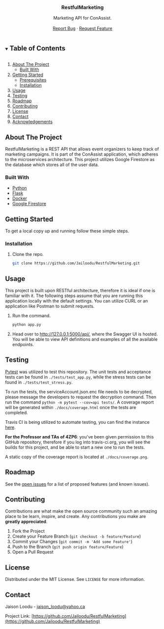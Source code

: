 <p align="center">

  <h3 align="center">RestfulMarketing</h3>

  <p align="center">
    Marketing API for ConAssist.
    <br />
    <br />
    <a href="https://github.com/Jailoodu/RestfulMarketing/issues">Report Bug</a>
    ·
    <a href="https://github.com/Jailoodu/RestfulMarketing/issues">Request Feature</a>
  </p>
</p>

<!-- TABLE OF CONTENTS -->
<details open="open">
  <summary><h2 style="display: inline-block">Table of Contents</h2></summary>
  <ol>
    <li>
      <a href="#about-the-project">About The Project</a>
      <ul>
        <li><a href="#built-with">Built With</a></li>
      </ul>
    </li>
    <li>
      <a href="#getting-started">Getting Started</a>
      <ul>
        <li><a href="#prerequisites">Prerequisites</a></li>
        <li><a href="#installation">Installation</a></li>
      </ul>
    </li>
    <li><a href="#usage">Usage</a></li>
    <li><a href="#testing">Testing</a></li>
    <li><a href="#roadmap">Roadmap</a></li>
    <li><a href="#contributing">Contributing</a></li>
    <li><a href="#license">License</a></li>
    <li><a href="#contact">Contact</a></li>
    <li><a href="#acknowledgements">Acknowledgements</a></li>
  </ol>
</details>



<!-- ABOUT THE PROJECT -->
## About The Project

RestfulMarketing is a REST API that allows event organizers to keep track of marketing campaigns. It is part of the ConAssist application, which adheres to the microservices architecture. This project utilizes Google Firestore as the database which stores all of the user data.


### Built With

* [Python]()
* [Flask]()
* [Docker]()
* [Google Firestore]()


<!-- GETTING STARTED -->
## Getting Started

To get a local copy up and running follow these simple steps.

### Installation

1. Clone the repo.
   ```sh
   git clone https://github.com/Jailoodu/RestfulMarketing.git
   ```

<!-- USAGE EXAMPLES -->
## Usage

This project is built upon RESTful architecture, therefore it is ideal if one is familiar with it. The following steps assume that you are running this application locally with the default settings. You can utilize CURL or an application like Postman to submit requests.

1. Run the command.
   ```sh
   python app.py
   ```

2. Head over to http://127.0.0.1:5000/api/, where the Swagger UI is hosted. You will be able to view API definitions and examples of all the available endpoints.

## Testing

[Pytest](https://docs.pytest.org/en/stable/) was utilized to test this repository. The unit tests and acceptance tests can be found in `./tests/test_app.py`, while the 
stress tests can be found in `./tests/test_stress.py`. 

To run the tests, the serviceAccount.json.enc file needs to be decrypted, please message the developers to request the decryption command. Then run the command `python -m pytest --cov=api tests/`. A coverage report will be generated within `./docs/coverage.html` once the tests are completed.

Travis CI is being utilized to automate testing, you can find the instance [here](https://travis-ci.org/github/Jailoodu/RestfulMarketing).

**For the Professor and TAs of 4ZP6**: you've been given permission to this GitHub repository, therefore if you log into travis-ci.org, you will see the builds for this project, and be able to start a new one to run the tests. 

A static copy of the coverage report is located at `./docs/coverage.png`.


<!-- ROADMAP -->
## Roadmap

See the [open issues](https://github.com/Jailoodu/RestfulMarketing/issues) for a list of proposed features (and known issues).



<!-- CONTRIBUTING -->
## Contributing

Contributions are what make the open source community such an amazing place to be learn, inspire, and create. Any contributions you make are **greatly appreciated**.

1. Fork the Project
2. Create your Feature Branch (`git checkout -b feature/Feature`)
3. Commit your Changes (`git commit -m 'Add some Feature'`)
4. Push to the Branch (`git push origin feature/Feature`)
5. Open a Pull Request



<!-- LICENSE -->
## License

Distributed under the MIT License. See `LICENSE` for more information.



<!-- CONTACT -->
## Contact

Jaison Loodu - jaison_loodu@yahoo.ca

Project Link: [https://github.com/Jailoodu/RestfulMarketing](https://github.com/Jailoodu/RestfulMarketing)





<!-- MARKDOWN LINKS & IMAGES -->
<!-- https://www.markdownguide.org/basic-syntax/#reference-style-links -->
[contributors-shield]: https://img.shields.io/github/contributors/github_username/repo.svg?style=for-the-badge
[contributors-url]: https://github.com/github_username/repo/graphs/contributors
[forks-shield]: https://img.shields.io/github/forks/github_username/repo.svg?style=for-the-badge
[forks-url]: https://github.com/github_username/repo/network/members
[stars-shield]: https://img.shields.io/github/stars/github_username/repo.svg?style=for-the-badge
[stars-url]: https://github.com/github_username/repo/stargazers
[issues-shield]: https://img.shields.io/github/issues/github_username/repo.svg?style=for-the-badge
[issues-url]: https://github.com/github_username/repo/issues
[license-shield]: https://img.shields.io/github/license/github_username/repo.svg?style=for-the-badge
[license-url]: https://github.com/github_username/repo/blob/master/LICENSE.txt
[linkedin-shield]: https://img.shields.io/badge/-LinkedIn-black.svg?style=for-the-badge&logo=linkedin&colorB=555
[linkedin-url]: https://linkedin.com/in/github_username
